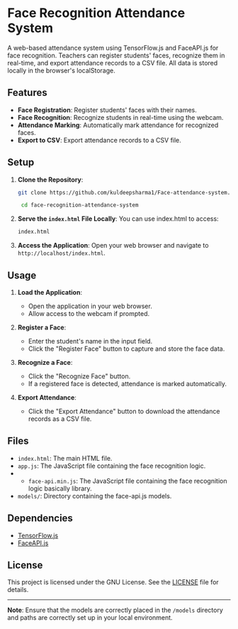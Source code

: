 # Face Recognition Attendance System

A web-based attendance system using TensorFlow.js and FaceAPI.js for face recognition. Teachers can register students' faces, recognize them in real-time, and export attendance records to a CSV file. All data is stored locally in the browser's localStorage.

## Features

- **Face Registration**: Register students' faces with their names.
- **Face Recognition**: Recognize students in real-time using the webcam.
- **Attendance Marking**: Automatically mark attendance for recognized faces.
- **Export to CSV**: Export attendance records to a CSV file.

## Setup

1. **Clone the Repository**:
    ```sh
    git clone https://github.com/kuldeepsharma1/Face-attendance-system.git
    ```
   ```sh
    cd face-recognition-attendance-system
     ```

2. **Serve the `index.html` File Locally**:
    You can use index.html to access:
    ```sh
    index.html
    ```

3. **Access the Application**:
    Open your web browser and navigate to `http://localhost/index.html`.

## Usage

1. **Load the Application**:
    - Open the application in your web browser.
    - Allow access to the webcam if prompted.

2. **Register a Face**:
    - Enter the student's name in the input field.
    - Click the "Register Face" button to capture and store the face data.

3. **Recognize a Face**:
    - Click the "Recognize Face" button.
    - If a registered face is detected, attendance is marked automatically.

4. **Export Attendance**:
    - Click the "Export Attendance" button to download the attendance records as a CSV file.

## Files

- `index.html`: The main HTML file.
- `app.js`: The JavaScript file containing the face recognition logic.
- - `face-api.min.js`: The JavaScript file containing the face recognition logic basically library.
- `models/`: Directory containing the face-api.js models.

## Dependencies

- [TensorFlow.js](https://www.tensorflow.org/js)
- [FaceAPI.js](https://justadudewhohacks.github.io/face-api.js/)

## License

This project is licensed under the GNU License. See the [LICENSE](LICENSE) file for details.

---

**Note**: Ensure that the models are correctly placed in the `/models` directory and paths are correctly set up in your local environment.
